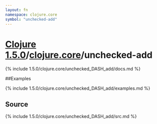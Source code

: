 ```yaml
---
layout: fn
namespace: clojure.core
symbol: "unchecked-add"
---
```


# [Clojure 1.5.0](../../)/[clojure.core](../)/unchecked-add

{% include 1.5.0/clojure.core/unchecked_DASH_add/docs.md %}

##Examples

{% include 1.5.0/clojure.core/unchecked_DASH_add/examples.md %}
## Source
{% include 1.5.0/clojure.core/unchecked_DASH_add/src.md %}

